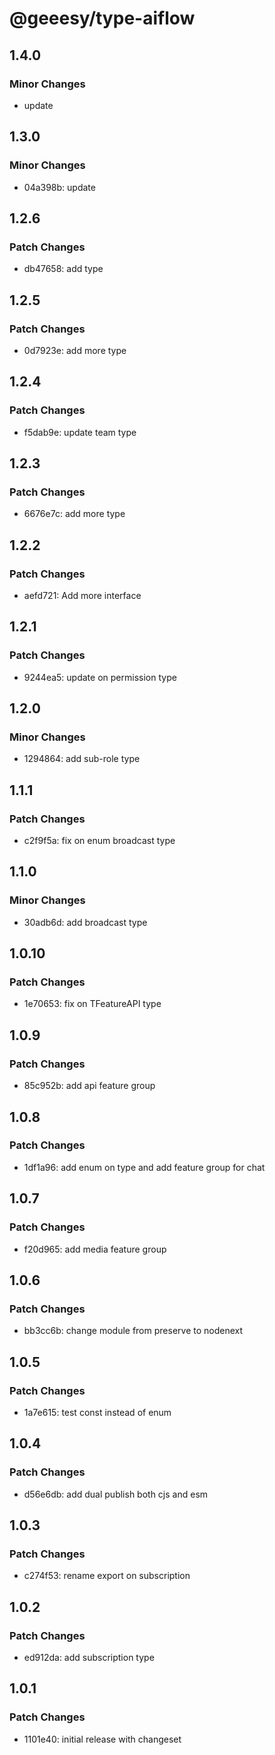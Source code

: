 # @geeesy/type-aiflow

## 1.4.0

### Minor Changes

- update

## 1.3.0

### Minor Changes

- 04a398b: update

## 1.2.6

### Patch Changes

- db47658: add type

## 1.2.5

### Patch Changes

- 0d7923e: add more type

## 1.2.4

### Patch Changes

- f5dab9e: update team type

## 1.2.3

### Patch Changes

- 6676e7c: add more type

## 1.2.2

### Patch Changes

- aefd721: Add more interface

## 1.2.1

### Patch Changes

- 9244ea5: update on permission type

## 1.2.0

### Minor Changes

- 1294864: add sub-role type

## 1.1.1

### Patch Changes

- c2f9f5a: fix on enum broadcast type

## 1.1.0

### Minor Changes

- 30adb6d: add broadcast type

## 1.0.10

### Patch Changes

- 1e70653: fix on TFeatureAPI type

## 1.0.9

### Patch Changes

- 85c952b: add api feature group

## 1.0.8

### Patch Changes

- 1df1a96: add enum on type and add feature group for chat

## 1.0.7

### Patch Changes

- f20d965: add media feature group

## 1.0.6

### Patch Changes

- bb3cc6b: change module from preserve to nodenext

## 1.0.5

### Patch Changes

- 1a7e615: test const instead of enum

## 1.0.4

### Patch Changes

- d56e6db: add dual publish both cjs and esm

## 1.0.3

### Patch Changes

- c274f53: rename export on subscription

## 1.0.2

### Patch Changes

- ed912da: add subscription type

## 1.0.1

### Patch Changes

- 1101e40: initial release with changeset

